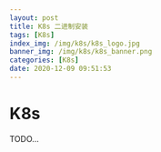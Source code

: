 ```yaml
---
layout: post
title: K8s 二进制安装
tags: [K8s]
index_img: /img/k8s/k8s_logo.jpg
banner_img: /img/k8s/k8s_banner.png
categories: [K8s]
date: 2020-12-09 09:51:53
---
```


# K8s


TODO...